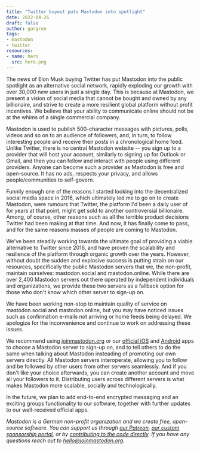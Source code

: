 ```yaml
---
title: "Twitter buyout puts Mastodon into spotlight"
date: 2022-04-26
draft: false
author: gargron
tags:
- mastodon
- twitter
resources:
- name: hero
  src: hero.png
---
```


The news of Elon Musk buying Twitter has put Mastodon into the public spotlight as an alternative social network, rapidly exploding our growth with over 30,000 new users in just a single day. This is because at Mastodon, we present a vision of social media that cannot be bought and owned by any billionaire, and strive to create a more resilient global platform without profit incentives. We believe that your ability to communicate online should not be at the whims of a single commercial company.

Mastodon is used to publish 500-character messages with pictures, polls, videos and so on to an audience of followers, and, in turn, to follow interesting people and receive their posts in a chronological home feed. Unlike Twitter, there is no central Mastodon website -- you sign up to a provider that will host your account, similarly to signing up for Outlook or Gmail, and then you can follow and interact with people using different providers. Anyone can become such a provider as Mastodon is free and open-source. It has no ads, respects your privacy, and allows people/communities to self-govern.

Funnily enough one of the reasons I started looking into the decentralized social media space in 2016, which ultimately led me to go on to create Mastodon, were rumours that Twitter, the platform I'd been a daily user of for years at that point, might get sold to another controversial billionaire. Among, of course, other reasons such as all the terrible product decisions Twitter had been making at that time. And now, it has finally come to pass, and for the same reasons masses of people are coming to Mastodon.

We've been steadily working towards the ultimate goal of providing a viable alternative to Twitter since 2016, and have proven the scalability and resilience of the platform through organic growth over the years. However, without doubt the sudden and explosive success is putting strain on our resources, specifically the public Mastodon servers that we, the non-profit, maintain ourselves: mastodon.social and mastodon.online. While there are over 2,400 Mastodon servers out there operated by independent individuals and organizations, we provide these two servers as a fallback option for those who don't know which other server to sign-up on.

We have been working non-stop to maintain quality of service on mastodon.social and mastodon.online, but you may have noticed issues such as confirmation e-mails not arriving or home feeds being delayed. We apologize for the inconvenience and continue to work on addressing these issues.

We recommend using [joinmastodon.org](https://joinmastodon.org) or our [official iOS](https://apps.apple.com/us/app/mastodon-for-iphone/id1571998974) and [Android](https://play.google.com/store/apps/details?id=org.joinmastodon.android) apps to choose a Mastodon server to sign-up on, and to tell others to do the same when talking about Mastodon insteading of promoting our own servers directly. All Mastodon servers interoperate, allowing you to follow and be followed by other users from other servers seamlessly. And if you don't like your choice afterwards, you can create another account and move all your followers to it. Distributing users across different servers is what makes Mastodon more scalable, socially and technologically.

In the future, we plan to add end-to-end encrypted messaging and an exciting groups functionality to our software, together with further updates to our well-received official apps.

*Mastodon is a German non-profit organization and we create free, open-source software. You can support us through [our Patreon](https://patreon.com/mastodon), [our custom sponsorship portal](https://sponsor.joinmastodon.org), or by [contributing to the code directly](https://github.com/mastodon/mastodon). If you have any questions reach out to hello@joinmastodon.org.*
